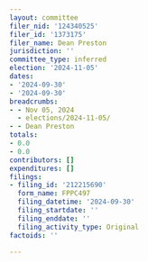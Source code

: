 ```yaml
---
layout: committee
filer_nid: '124340525'
filer_id: '1373175'
filer_name: Dean Preston
jurisdiction: ''
committee_type: inferred
election: '2024-11-05'
dates:
- '2024-09-30'
- '2024-09-30'
breadcrumbs:
- - Nov 05, 2024
  - elections/2024-11-05/
- - Dean Preston
totals:
- 0.0
- 0.0
contributors: []
expenditures: []
filings:
- filing_id: '212215690'
  form_name: FPPC497
  filing_datetime: '2024-09-30'
  filing_startdate: ''
  filing_enddate: ''
  filing_activity_type: Original
factoids: ''

---
```


